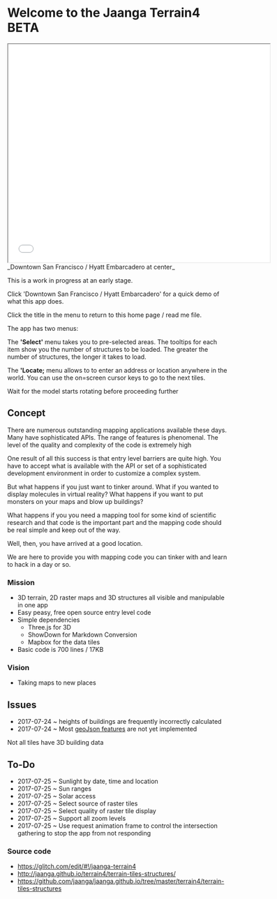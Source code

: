 Welcome to the Jaanga Terrain4 BETA
====

<iframe src=terrain-tiles-structures-r2.html width=600 height=500 ></iframe>
_Downtown San Francisco / Hyatt Embarcadero at center_

This is a work in progress at an early stage.

Click 'Downtown San Francisco / Hyatt Embarcadero' for a quick demo of what this app does.

Click the title in the menu to return to this home page / read me file.


The app has two menus:

The **'Select'** menu takes you to pre-selected areas. The tooltips for each item show you the number of structures to be loaded. The greater the number of structures, the longer it takes to load.

The **'Locate;** menu allows to to enter an address or location anywhere in the world. You can use the on=screen cursor keys to go to the next tiles.

Wait for the model starts rotating before proceeding further

## Concept

There are numerous outstanding mapping applications available these days. Many have sophisticated APIs. 
The range of features is phenomenal. The level of the quality and complexity of the code is extremely high 

One result of all this success is that entry level barriers are quite high. You have to accept what is available with the API or set of a sophisticated development environment in order to customize a complex system.

But what happens if you just want to tinker around. What if you wanted to display molecules in virtual reality? What happens if you want to put monsters on your maps and blow up buildings?

What happens if you you need a mapping tool for some kind of scientific research and that code is the important part and the mapping code should be real simple and keep out of the way.

Well, then, you have arrived at a good location.

We are here to provide you with mapping code you can tinker with and learn to hack in a day or so.


### Mission

* 3D terrain, 2D raster maps and 3D structures all visible and manipulable in one app
* Easy peasy, free open source entry level code
* Simple dependencies
	* Three.js for 3D
	* ShowDown for Markdown Conversion
	* Mapbox for the data tiles
* Basic code is 700 lines / 17KB


### Vision

* Taking maps to new places

## Issues

* 2017-07-24 ~ heights of buildings are frequently incorrectly calculated
* 2017-07-24 ~ Most [geoJson features]( https://en.wikipedia.org/wiki/GeoJSON ) are not yet implemented

Not all tiles have 3D building data


## To-Do

* 2017-07-25 ~ Sunlight by date, time and location
* 2017-07-25 ~ Sun ranges
* 2017-07-25 ~ Solar access
* 2017-07-25 ~ Select source of raster tiles
* 2017-07-25 ~ Select quality of raster tile display
* 2017-07-25 ~ Support all zoom levels
* 2017-07-25 ~ Use request animation frame to control the intersection gathering to stop the app from not responding


### Source code

* <https://glitch.com/edit/#!/jaanga-terrain4>
* <http://jaanga.github.io/terrain4/terrain-tiles-structures/>
* <https://github.com/jaanga/jaanga.github.io/tree/master/terrain4/terrain-tiles-structures>

